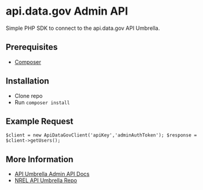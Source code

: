 # api.data.gov Admin API

Simple PHP SDK to connect to the api.data.gov API Umbrella.

## Prerequisites
- [Composer](https://getcomposer.org/)

## Installation
- Clone repo
- Run `composer install`

## Example Request
`$client = new ApiDataGovClient('apiKey','adminAuthToken');
$response = $client->getUsers();`

## More Information
- [API Umbrella Admin API Docs](http://nrel.github.io/api-umbrella/docs/admin-api/)
- [NREL API Umbrella Repo](https://github.com/NREL/api-umbrella)
